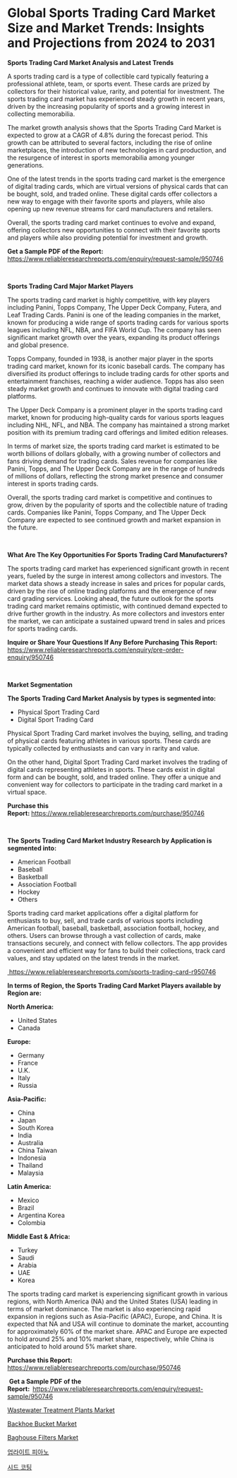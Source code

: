 <p><h1>Global Sports Trading Card Market Size and Market Trends: Insights and Projections from 2024 to 2031</h1></p><p><strong>Sports Trading Card Market Analysis and Latest Trends</strong></p>
<p><p>A sports trading card is a type of collectible card typically featuring a professional athlete, team, or sports event. These cards are prized by collectors for their historical value, rarity, and potential for investment. The sports trading card market has experienced steady growth in recent years, driven by the increasing popularity of sports and a growing interest in collecting memorabilia.</p><p>The market growth analysis shows that the Sports Trading Card Market is expected to grow at a CAGR of 4.8% during the forecast period. This growth can be attributed to several factors, including the rise of online marketplaces, the introduction of new technologies in card production, and the resurgence of interest in sports memorabilia among younger generations.</p><p>One of the latest trends in the sports trading card market is the emergence of digital trading cards, which are virtual versions of physical cards that can be bought, sold, and traded online. These digital cards offer collectors a new way to engage with their favorite sports and players, while also opening up new revenue streams for card manufacturers and retailers.</p><p>Overall, the sports trading card market continues to evolve and expand, offering collectors new opportunities to connect with their favorite sports and players while also providing potential for investment and growth.</p></p>
<p><strong>Get a Sample PDF of the Report:&nbsp;</strong> <a href="https://www.reliableresearchreports.com/enquiry/request-sample/950746">https://www.reliableresearchreports.com/enquiry/request-sample/950746</a></p>
<p>&nbsp;</p>
<p><strong>Sports Trading Card Major Market Players</strong></p>
<p><p>The sports trading card market is highly competitive, with key players including Panini, Topps Company, The Upper Deck Company, Futera, and Leaf Trading Cards. Panini is one of the leading companies in the market, known for producing a wide range of sports trading cards for various sports leagues including NFL, NBA, and FIFA World Cup. The company has seen significant market growth over the years, expanding its product offerings and global presence.</p><p>Topps Company, founded in 1938, is another major player in the sports trading card market, known for its iconic baseball cards. The company has diversified its product offerings to include trading cards for other sports and entertainment franchises, reaching a wider audience. Topps has also seen steady market growth and continues to innovate with digital trading card platforms.</p><p>The Upper Deck Company is a prominent player in the sports trading card market, known for producing high-quality cards for various sports leagues including NHL, NFL, and NBA. The company has maintained a strong market position with its premium trading card offerings and limited edition releases.</p><p>In terms of market size, the sports trading card market is estimated to be worth billions of dollars globally, with a growing number of collectors and fans driving demand for trading cards. Sales revenue for companies like Panini, Topps, and The Upper Deck Company are in the range of hundreds of millions of dollars, reflecting the strong market presence and consumer interest in sports trading cards.</p><p>Overall, the sports trading card market is competitive and continues to grow, driven by the popularity of sports and the collectible nature of trading cards. Companies like Panini, Topps Company, and The Upper Deck Company are expected to see continued growth and market expansion in the future.</p></p>
<p>&nbsp;</p>
<p><strong>What Are The Key Opportunities For Sports Trading Card Manufacturers?</strong></p>
<p><p>The sports trading card market has experienced significant growth in recent years, fueled by the surge in interest among collectors and investors. The market data shows a steady increase in sales and prices for popular cards, driven by the rise of online trading platforms and the emergence of new card grading services. Looking ahead, the future outlook for the sports trading card market remains optimistic, with continued demand expected to drive further growth in the industry. As more collectors and investors enter the market, we can anticipate a sustained upward trend in sales and prices for sports trading cards.</p></p>
<p><strong>Inquire or Share Your Questions If Any Before Purchasing This Report:</strong> <a href="https://www.reliableresearchreports.com/enquiry/pre-order-enquiry/950746">https://www.reliableresearchreports.com/enquiry/pre-order-enquiry/950746</a></p>
<p>&nbsp;</p>
<p><strong>Market Segmentation</strong></p>
<p><strong>The Sports Trading Card Market Analysis by types is segmented into:</strong></p>
<p><ul><li>Physical Sport Trading Card</li><li>Digital Sport Trading Card</li></ul></p>
<p><p>Physical Sport Trading Card market involves the buying, selling, and trading of physical cards featuring athletes in various sports. These cards are typically collected by enthusiasts and can vary in rarity and value.</p><p>On the other hand, Digital Sport Trading Card market involves the trading of digital cards representing athletes in sports. These cards exist in digital form and can be bought, sold, and traded online. They offer a unique and convenient way for collectors to participate in the trading card market in a virtual space.</p></p>
<p><strong>Purchase this Report:&nbsp;</strong><a href="https://www.reliableresearchreports.com/purchase/950746">https://www.reliableresearchreports.com/purchase/950746</a></p>
<p>&nbsp;</p>
<p><strong>The Sports Trading Card Market Industry Research by Application is segmented into:</strong></p>
<p><ul><li>American Football</li><li>Baseball</li><li>Basketball</li><li>Association Football</li><li>Hockey</li><li>Others</li></ul></p>
<p><p>Sports trading card market applications offer a digital platform for enthusiasts to buy, sell, and trade cards of various sports including American football, baseball, basketball, association football, hockey, and others. Users can browse through a vast collection of cards, make transactions securely, and connect with fellow collectors. The app provides a convenient and efficient way for fans to build their collections, track card values, and stay updated on the latest trends in the market.</p></p>
<p><a href="https://www.reliableresearchreports.com/sports-trading-card-r950746">&nbsp;https://www.reliableresearchreports.com/sports-trading-card-r950746</a></p>
<p><strong>In terms of Region, the Sports Trading Card Market Players available by Region are:</strong></p>
<p>
    <p> <strong> North America: </strong>
        <ul>
            <li>United States</li>
            <li>Canada</li>
        </ul>
        </p> 
    <p> <strong> Europe: </strong>
        <ul>
            <li>Germany</li>
            <li>France</li>
            <li>U.K.</li>
            <li>Italy</li>
            <li>Russia</li>
        </ul>
        </p> 
    <p> <strong> Asia-Pacific: </strong>
        <ul>
            <li>China</li>
            <li>Japan</li>
            <li>South Korea</li>
            <li>India</li>
            <li>Australia</li>
            <li>China Taiwan</li>
            <li>Indonesia</li>
            <li>Thailand</li>
            <li>Malaysia</li>
        </ul>
        </p> 
    <p> <strong> Latin America: </strong>
        <ul>
            <li>Mexico</li>
            <li>Brazil</li>
            <li>Argentina Korea</li>
            <li>Colombia</li>
        </ul>
        </p> 
    <p> <strong> Middle East & Africa: </strong>
        <ul>
            <li>Turkey</li>
            <li>Saudi</li>
            <li>Arabia</li>
            <li>UAE</li>
            <li>Korea</li>
        </ul>
    </p>
    </p>
<p><p>The sports trading card market is experiencing significant growth in various regions, with North America (NA) and the United States (USA) leading in terms of market dominance. The market is also experiencing rapid expansion in regions such as Asia-Pacific (APAC), Europe, and China. It is expected that NA and USA will continue to dominate the market, accounting for approximately 60% of the market share. APAC and Europe are expected to hold around 25% and 10% market share, respectively, while China is anticipated to hold around 5% market share.</p></p>
<p><strong>Purchase this Report: </strong><a href="https://www.reliableresearchreports.com/purchase/950746">https://www.reliableresearchreports.com/purchase/950746</a></p>
<p>&nbsp;<strong>Get a Sample PDF of the Report:&nbsp;&nbsp;</strong><a href="https://www.reliableresearchreports.com/enquiry/request-sample/950746">https://www.reliableresearchreports.com/enquiry/request-sample/950746</a></p>
<p><strong></strong></p>
<p><p><a href="https://github.com/ruddyyedelwadw/Market-Research-Report-List-2/blob/main/wastewater-treatment-plants-market.md">Wastewater Treatment Plants Market</a></p><p><a href="https://www.linkedin.com/pulse/backhoe-bucket-market-share-evolution-growth-trends-ovwkc">Backhoe Bucket Market</a></p><p><a href="https://www.linkedin.com/pulse/analyzing-baghouse-filters-market-global-industry-perspective-forecast-jfshc?trackingId=LQ7RNKVcOAZxc%2FRJAttZRg%3D%3D">Baghouse Filters Market</a></p><p><a href="https://github.com/khytkeqagplkzqvh/Market-Research-Report-List-2/blob/main/948618850248.md">업라이트 피아노</a></p><p><a href="https://github.com/bvubpqd5241630/Market-Research-Report-List-2/blob/main/602567950247.md">시드 코팅</a></p></p>
